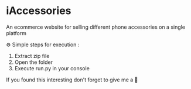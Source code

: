 # iAccessories
An ecommerce website for selling different phone accessories on a single platform 

⚙️ Simple steps for execution :
1) Extract zip file
2) Open the folder 
3) Execute run.py in your console

If you found this interesting don't forget to give me a 🌟
